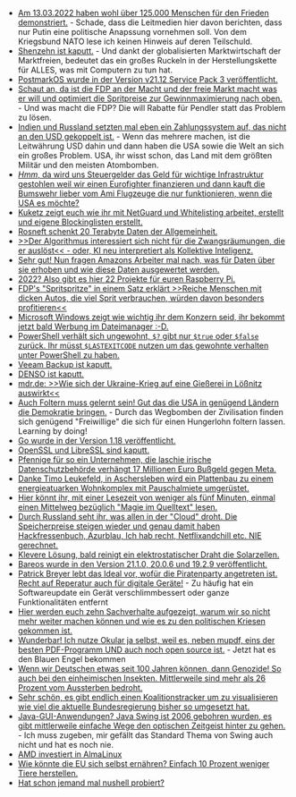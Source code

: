 * [Am 13.03.2022 haben wohl über 125.000 Menschen für den Frieden demonstriert.](https://www.sonnenseite.com/de/politik/125-000-menschen-demonstrieren-fuer-den-frieden/) - Schade, dass die Leitmedien hier davon berichten, dass nur Putin eine politische Anapssung vornehmen soll. Von dem Kriegsbund NATO lese ich keinen Hinweis auf deren Teilschuld.
* [Shenzehn ist kaputt.](https://blog.fefe.de/?ts=9cd0c840) - Und dankt der globalisierten Marktwirtschaft der Marktfreien, bedeutet das ein großes Ruckeln in der Herstellungskette für ALLES, was mit Computern zu tun hat.
* [PostmarkOS wurde in der Version v21.12 Service Pack 3 veröffentlicht.](https://postmarketos.org/blog/2022/03/13/v21.12.3-release/)
* [Schaut an, da ist die FDP an der Macht und der freie Markt macht was er will und optimiert die Spritpreise zur Gewinnmaximierung nach oben.](https://blog.fefe.de/?ts=9cd1de1c) - Und was macht die FDP? Die will Rabatte für Pendler statt das Problem zu lösen.
* [Indien und Russland setzten mal eben ein Zahlungssystem auf, das nicht an den USD gekoppelt ist.](https://blog.fefe.de/?ts=9cd1dd6e) - Wenn das mehrere machen, ist die Leitwährung USD dahin und dann haben die USA sowie die Welt an sich ein großes Problem. USA, ihr wisst schon, das Land mit dem größten Militär und den meisten Atombomben.
* [*Hmm*, da wird uns Steuergelder das Geld für wichtige Infrastruktur gestohlen weil wir einen Eurofighter finanzieren und dann kauft die Bumswehr lieber vom Ami Flugzeuge die nur funktionieren, wenn die USA es möchte?](https://blog.fefe.de/?ts=9cd1d555)
* [Kuketz zeigt euch wie ihr mit NetGuard und Whitelisting arbeitet, erstellt und eigene Blockinglisten erstellt.](https://www.kuketz-blog.de/netguard-datenverkehr-von-android-apps-filtern-privatsphaere-schuetzen/)
* [Rosneft schenkt 20 Terabyte Daten der Allgemeinheit.](https://www.borncity.com/blog/2022/03/14/anonymous-hackt-rosneft-deutschland-20-terabyte-daten-abgezogen/)
* [>>Der Algorithmus interessiert sich nicht für die Zwangsräumungen, die er auslöst<< - oder, KI neu interpretiert als Kollektive Inteligenz.](https://netzpolitik.org/2022/kuenstliche-intelligenz-glu%cc%88cksmaschinen-bauen/)
* [Sehr gut! Nun fragen Amazons Arbeiter mal nach, was für Daten über sie erhoben und wie diese Daten ausgewertet werden.](https://noyb.eu/en/amazon-workers-demand-data-transparency)
* [2022? Also gibt es hier 22 Projekte für euren Raspberry Pi.](https://opensource.com/article/22/3/raspberry-pi-projects-2022)
* [FDP's "Spritspritze" in einem Satz erklärt >>Reiche Menschen mit dicken Autos, die viel Sprit verbrauchen, würden davon besonders profitieren<<](https://www.sonnenseite.com/de/mobilitaet/kritik-an-plaenen-des-finanzministers/)
* [Microsoft Windows zeigt wie wichtig ihr dem Konzern seid, ihr bekommt jetzt bald Werbung im Dateimanager :-D.](https://www.bleepingcomputer.com/news/microsoft/microsoft-is-testing-ads-in-the-windows-11-file-explorer/)
* [PowerShell verhält sich ungewohnt, `$?` gibt nur `$true` oder `$false` zurück. Ihr müsst `$LASTEXITCODE` nutzen um das gewohnte verhalten unter PowerShell zu haben.](https://www.windowspro.de/script/externe-programme-powershell-ausfuehren-exit-code-abfragen)
* [Veeam Backup ist kaputt.](https://www.borncity.com/blog/2022/03/14/kritische-schwachstellen-in-veeam-backup-replication/)
* [DENSO ist kaputt.](https://www.bleepingcomputer.com/news/security/automotive-giant-denso-hit-by-new-pandora-ransomware-gang/)
* [mdr.de: >>Wie sich der Ukraine-Krieg auf eine Gießerei in Lößnitz auswirkt<<](https://www.mdr.de/video/mdr-videos/a/video-605224.html)
* [Auch Foltern muss gelernt sein! Gut das die USA in genügend Ländern die Demokratie bringen.](https://blog.fefe.de/?ts=9ccf795a) - Durch das Wegbomben der Zivilisation finden sich genügend "Freiwillige" die sich für einen Hungerlohn foltern lassen. Learning by doing!
* [Go wurde in der Version 1.18 veröffentlicht.](https://www.phoronix.com/scan.php?page=news_item&px=Go-1.18-Released)
* [OpenSSL und LibreSSL sind kaputt.](https://lwn.net/Articles/887970/)
* [Pfennige für so ein Unternehmen, die laschie irische Datenschutzbehörde verhängt 17 Millionen Euro Bußgeld gegen Meta.](https://www.borncity.com/blog/2022/03/16/irische-datenschtzer-verhngen-17-millionen-euro-bugeld-gegen-meta/)
* [Danke Timo Leukefeld, in Aschersleben wird ein Plattenbau zu einem energieatuarken Wohnkomplex mit Pauschalmiete umgerüstet.](https://www.sonnenseite.com/de/wirtschaft/vom-plattenbau-zum-energieautarken-mehrfamilienhaus-mit-pauschalmiete/)
* [Hier könnt ihr, mit einer Lesezeit von weniger als fünf Minuten, einmal einen Mittelweg bezüglich "Magie im Quelltext" lesen.](https://matthiasnoback.nl/2022/03/too-much-magic/)
* [Durch Russland seht ihr, was allen in der "Cloud" droht. Die Speicherpreise steigen wieder und genau damit haben Hackfressenbuch, Azurblau, Ich hab recht, Netflixandchill etc. NIE gerechnet.](https://www.borncity.com/blog/2022/03/17/it-krise-russland-geht-in-2-monaten-der-speicherplatz-aus/)
* [Klevere Lösung, bald reinigt ein elektrostatischer Draht die Solarzellen.](https://www.sonnenseite.com/de/wissenschaft/mit-forscher-saeubern-solarmodule-wasserlos/)
* [Bareos wurde in den Version 21.1.0, 20.0.6 und 19.2.9 veröffentlicht.](https://www.bareos.com/de/bareos-21-1-0-maintenance-releases/)
* [Patrick Breyer lebt das Ideal vor, wofür die Piratenparty angetreten ist. Recht auf Reperatur auch für digitale Geräte!](https://www.patrick-breyer.de/piraten-recht-auf-reparatur-muss-auch-fuer-digitale-geraete-gelten/) - Zu häufig hat ein Softwareupdate ein Gerät verschlimmbessert oder ganze Funktionalitäten entfernt
* [Hier werden euch zehn Sachverhalte aufgezeigt, warum wir so nicht mehr weiter machen können und wie es zu den politischen Kriesen gekommen ist.](https://www.sonnenseite.com/de/zukunft/wald-corona-lebensmittel-artentod/)
* [Wunderbar! Ich nutze Okular ja selbst, weil es, neben mupdf, eins der besten PDF-Programm UND auch noch open source ist.](https://netzpolitik.org/2022/nachhaltigkeit-erste-software-mit-blauem-engel-ausgezeichnet/) - Jetzt hat es den Blauen Engel bekommen
* [Wenn wir Deutschen etwas seit 100 Jahren können, dann Genozide! So auch bei den einheimischen Insekten. Mittlerweile sind mehr als 26 Prozent vom Aussterben bedroht.](https://www.sonnenseite.com/de/umwelt/neue-rote-liste-mehr-als-ein-viertel-der-insekten-arten-bestandsgefaehrdet/)
* [Sehr schön, es gibt endlich einen Koalitionstracker um zu visualisieren wie viel die aktuelle Bundesregierung bisher so umgesetzt hat.](https://netzpolitik.org/2022/fragdenstaat-koalitionstracker-kontrolliert-versprechen-der-bundesregierung/)
* [Java-GUI-Anwendungen? Java Swing ist 2006 gebohren wurden, es gibt mittlerweile einfache Wege den optischen Zeitgeist hinter zu gehen.](https://opensource.com/article/22/3/beautify-java-applications) - Ich muss zugeben, mir gefällt das Standard Thema von Swing auch nicht und hat es noch nie.
* [AMD investiert in AlmaLinux](https://www.phoronix.com/scan.php?page=news_item&px=AMD-Joins-AlmaLinux)
* [Wie könnte die EU sich selbst ernähren? Einfach 10 Prozent weniger Tiere herstellen.](https://www.sonnenseite.com/de/umwelt/zehn-prozent-weniger-eu-tierhaltung-kann-fehlende-weizenimporte-aus-ukraine-grossteils-ersetzen/)
* [Hat schon jemand mal nushell probiert?](https://www.nushell.sh/)
